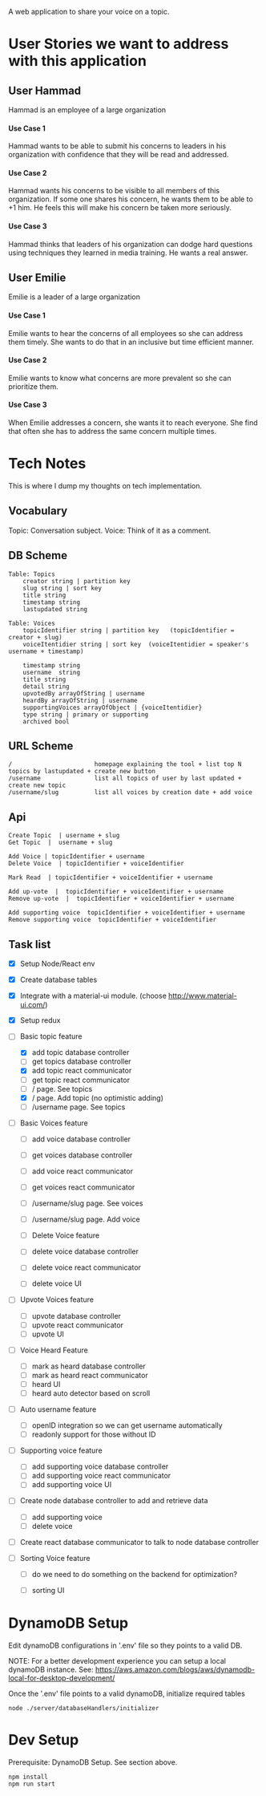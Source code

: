 A web application to share your voice on a topic.



# User Stories we want to address with this application

## User Hammad
Hammad is an employee of a large organization

#### Use Case 1
Hammad wants to be able to submit his concerns to leaders in his organization with confidence that they will be read and addressed.

#### Use Case 2
Hammad wants his concerns to be visible to all members of this organization. If some one shares his concern, he wants them to be able to +1 him. He feels this will make his concern be taken more seriously.

#### Use Case 3
Hammad thinks that leaders of his organization can dodge hard questions using techniques they learned in media training. He wants a real answer.


## User Emilie
Emilie is a leader of a large organization

#### Use Case 1
Emilie wants to hear the concerns of all employees so she can address them timely. She wants to do that in an inclusive but time efficient manner.

#### Use Case 2
Emilie wants to know what concerns are more prevalent so she can prioritize them.

#### Use Case 3
When Emilie addresses a concern, she wants it to reach everyone. She find that often she has to address the same concern multiple times.


# Tech Notes
This is where I dump my thoughts on tech implementation.

## Vocabulary
Topic: Conversation subject.
Voice: Think of it as a comment. 


## DB Scheme

	Table: Topics
		creator string | partition key
		slug string | sort key
		title string
		timestamp string
		lastupdated string

	Table: Voices
		topicIdentifier string | partition key   (topicIdentifier = creator + slug)
		voiceItentidier string | sort key  (voiceItentidier = speaker's username + timestamp)
		
		timestamp string 
		username  string 
		title string
		detail string
		upvotedBy arrayOfString | username
		heardBy arrayOfString | username
		supportingVoices arrayOfObject | {voiceItentidier}
		type string | primary or supporting
		archived bool 


## URL Scheme
	
	/						homepage explaining the tool + list top N topics by lastupdated + create new button
	/username 				list all topics of user by last updated + create new topic
	/username/slug    		list all voices by creation date + add voice


## Api

	Create Topic  | username + slug
	Get Topic  |  username + slug

	Add Voice | topicIdentifier + username
	Delete Voice  | topicIdentifier + voiceIdentifier

	Mark Read  | topicIdentifier + voiceIdentifier + username

	Add up-vote  |  topicIdentifier + voiceIdentifier + username
	Remove up-vote  |  topicIdentifier + voiceIdentifier + username

	Add supporting voice  topicIdentifier + voiceIdentifier + username
	Remove supporting voice  topicIdentifier + voiceIdentifier



## Task list
  - [x] Setup Node/React env
  - [x] Create database tables
  - [x] Integrate with a material-ui module. (choose http://www.material-ui.com/)
  - [x] Setup redux

  - [ ] Basic topic feature
    - [x] add topic database controller
    - [ ] get topics database controller 
    - [x] add topic react communicator
    - [ ] get topic react communicator
    - [ ] / page. See topics
    - [x] / page. Add topic (no optimistic adding)
    - [ ] /username page. See topics	

  - [ ] Basic Voices feature
    - [ ] add voice database controller
    - [ ] get voices database controller
    - [ ] add voice react communicator
    - [ ] get voices react communicator
    - [ ] /username/slug page. See voices
    - [ ] /username/slug page. Add voice

    - [ ] Delete Voice feature
    - [ ] delete voice database controller
    - [ ] delete voice react communicator
    - [ ] delete voice UI

  - [ ] Upvote Voices feature
    - [ ] upvote database controller
    - [ ] upvote react communicator
    - [ ] upvote UI

  - [ ] Voice Heard Feature
    - [ ] mark as heard database controller
    - [ ] mark as heard react communicator
    - [ ] heard UI
    - [ ] heard auto detector based on scroll

  - [ ] Auto username feature 
    - [ ] openID integration so we can get username automatically
    - [ ] readonly support for those without ID

  - [ ] Supporting voice feature
    - [ ] add supporting voice database controller
    - [ ] add supporting voice react communicator 
    - [ ] add supporting voice UI

  - [ ] Create node database controller to add and retrieve data
    - [ ] add supporting voice
    - [ ] delete voice
  - [ ] Create react database communicator to talk to node database controller	
	
  - [ ] Sorting Voice feature
    - [ ] do we need to do something on the backend for optimization?
    - [ ] sorting UI


# DynamoDB Setup
Edit dynamoDB configurations in '.env' file so they points to a valid DB.

NOTE: For a better development experience you can setup a local dynamoDB instance. See: https://aws.amazon.com/blogs/aws/dynamodb-local-for-desktop-development/

Once the '.env' file points to a valid dynamoDB, initialize required tables

    node ./server/databaseHandlers/initializer

# Dev Setup
Prerequisite: DynamoDB Setup. See section above.

    npm install
    npm run start

